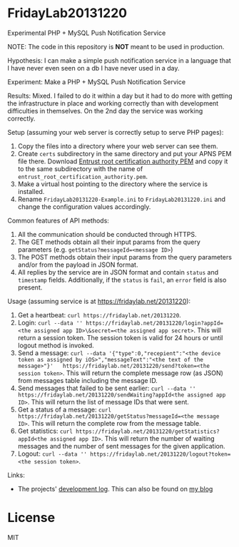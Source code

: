 FridayLab20131220
=================

Experimental PHP + MySQL Push Notification Service

NOTE: The code in this repository is **NOT** meant to be used in production.

Hypothesis: I can make a simple push notification service in a language that I have never even seen on a db I have never used in a day.

Experiment: Make a PHP + MySQL Push Notification Service

Results: Mixed. I failed to do it within a day but it had to do more with getting the infrastructure in place and working correctly than with development difficulties in themselves. On the 2nd day the service was working correctly.

Setup (assuming your web server is correctly setup to serve PHP pages):
 1. Copy the files into a directory where your web server can see them.
 2. Create `certs` subdirectory in the same directory and put your APNS PEM file there. Download [Entrust root certification authority PEM](https://www.entrust.net/downloads/binary/entrust_2048_ca.cer) and copy it to the same subdirectory with the name of `entrust_root_certification_authority.pem`.
 3. Make a virtual host pointing to the directory where the service is installed.
 4. Rename `FridayLab20131220-Example.ini` to `FridayLab20131220.ini` and change the configuration values accordingly.

Common features of API methods:
 1. All the communication should be conducted through HTTPS.
 2. The GET methods obtain all their input params from the query parameters (e.g. `getStatus?messageId=<message ID>`)
 3. The POST methods obtain their input params from the query parameters and/or from the payload in JSON format.
 4. All replies by the service are in JSON format and contain `status` and `timestamp` fields. Additionally, if the `status` is `fail`, an `error` field is also present.

Usage (assuming service is at https://fridaylab.net/20131220):
 1. Get a heartbeat: `curl https://fridaylab.net/20131220`.
 2. Login: `curl --data '' https://fridaylab.net/20131220/login?appId=<the assigned app ID>\&secret=<the assigned app secret>`. This will return a session token. The session token is valid for 24 hours or until logout method is invoked.
 3. Send a message: `curl --data '{"type":0,"recepient":"<the device token as assigned by iOS>","messageText":"<the text of the message>"}'   https://fridaylab.net/20131220/send?token=<the session token>`. This will return the complete message row (as JSON) from messages table including the message ID.
 4. Send messages that failed to be sent earlier: `curl --data '' https://fridaylab.net/20131220/sendWaiting?appId<the assigned app ID>`. This will return the list of message IDs that were sent.
 5. Get a status of a message: `curl https://fridaylab.net/20131220/getStatus?messageId=<the message ID>`. This will return the complete row from the message table.
 6. Get statistics: `curl https://fridaylab.net/20131220/getStatistics?appId<the assigned app ID>`. This will return the number of waiting messages and the number of sent messages for the given application.
 7. Logout: `curl --data '' https://fridaylab.net/20131220/logout?token=<the session token>`.

Links:
 * The projects' [development log](DevLog.md). This can also be found on [my blog](http://www.softwaremarbles.com/people/ivan-erceg/blog)

License
=======
MIT
